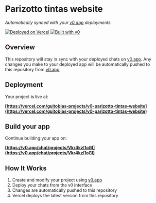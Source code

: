# Parizotto tintas website

*Automatically synced with your [v0.app](https://v0.app) deployments*

[![Deployed on Vercel](https://img.shields.io/badge/Deployed%20on-Vercel-black?style=for-the-badge&logo=vercel)](https://vercel.com/guitobias-projects/v0-parizotto-tintas-website)
[![Built with v0](https://img.shields.io/badge/Built%20with-v0.app-black?style=for-the-badge)](https://v0.app/chat/projects/Vkr4kzI1oGI)

## Overview

This repository will stay in sync with your deployed chats on [v0.app](https://v0.app).
Any changes you make to your deployed app will be automatically pushed to this repository from [v0.app](https://v0.app).

## Deployment

Your project is live at:

**[https://vercel.com/guitobias-projects/v0-parizotto-tintas-website](https://vercel.com/guitobias-projects/v0-parizotto-tintas-website)**

## Build your app

Continue building your app on:

**[https://v0.app/chat/projects/Vkr4kzI1oGI](https://v0.app/chat/projects/Vkr4kzI1oGI)**

## How It Works

1. Create and modify your project using [v0.app](https://v0.app)
2. Deploy your chats from the v0 interface
3. Changes are automatically pushed to this repository
4. Vercel deploys the latest version from this repository